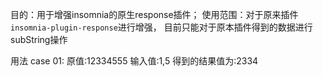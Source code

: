目的：用于增强insomnia的原生response插件；
使用范围：对于原来插件`insomnia-plugin-response`进行增强，
目前只能对于原本插件得到的数据进行subString操作

用法
case 01:
原值:12334555
输入值:1,5
得到的结果值为:2334
